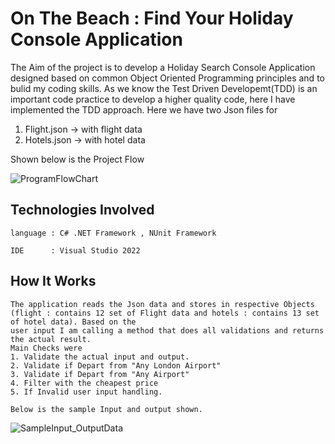 # On The Beach : Find Your Holiday Console Application

  The Aim of the project is to develop a Holiday Search Console Application designed based on common Object Oriented Programming principles and to bulid my coding skills.
  As we know the Test Driven Developemt(TDD) is an important code practice to develop a higher quality code, here I have implemented the TDD approach. Here we have two Json files for
  1. Flight.json -> with flight data
  2. Hotels.json -> with hotel data

Shown below is the Project Flow

![ProgramFlowChart](https://user-images.githubusercontent.com/87146801/180698481-5fbfa70b-4271-4fed-9897-d0413dec75e3.jpg)


<!-- Technologies Involved -->
##  Technologies Involved

    language : C# .NET Framework , NUnit Framework

    IDE      : Visual Studio 2022

<!-- How It Works -->
##  How It Works 
    The application reads the Json data and stores in respective Objects (flight : contains 12 set of Flight data and hotels : contains 13 set of hotel data). Based on the 
    user input I am calling a method that does all validations and returns the actual result. 
    Main Checks were
    1. Validate the actual input and output.
    2. Validate if Depart from "Any London Airport"
    3. Validate if Depart from "Any Airport"
    4. Filter with the cheapest price
    5. If Invalid user input handling.
    
    Below is the sample Input and output shown.

![SampleInput_OutputData](https://user-images.githubusercontent.com/87146801/180698532-d9d684a7-5d8b-4c0f-b137-852de6f71168.jpg)

